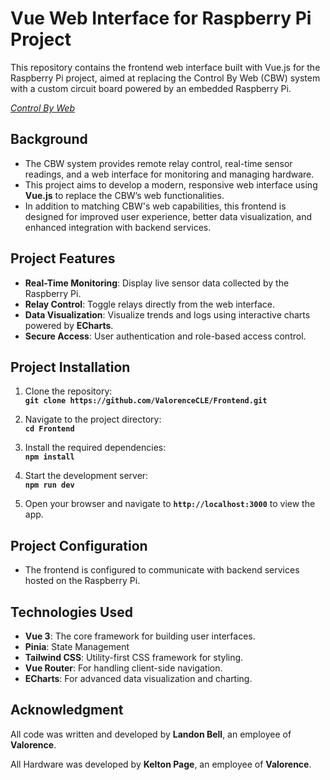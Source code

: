 # **Vue Web Interface for Raspberry Pi Project**

This repository contains the frontend web interface built with Vue.js for the Raspberry Pi project, aimed at replacing the Control By Web (CBW) system with a custom circuit board powered by an embedded Raspberry Pi.

_[Control By Web](https://controlbyweb.com/)_

## **Background**

- The CBW system provides remote relay control, real-time sensor readings, and a web interface for monitoring and managing hardware.
- This project aims to develop a modern, responsive web interface using **Vue.js** to replace the CBW’s web functionalities.
- In addition to matching CBW's web capabilities, this frontend is designed for improved user experience, better data visualization, and enhanced integration with backend services.

## **Project Features**

- **Real-Time Monitoring**: Display live sensor data collected by the Raspberry Pi.
- **Relay Control**: Toggle relays directly from the web interface.
- **Data Visualization**: Visualize trends and logs using interactive charts powered by **ECharts**.
- **Secure Access**: User authentication and role-based access control.

## **Project Installation**

1. Clone the repository:  
   **`git clone https://github.com/ValorenceCLE/Frontend.git`**

2. Navigate to the project directory:  
   **`cd Frontend`**

3. Install the required dependencies:  
   **`npm install`**

4. Start the development server:  
   **`npm run dev`**

5. Open your browser and navigate to **`http://localhost:3000`** to view the app.

## **Project Configuration**

- The frontend is configured to communicate with backend services hosted on the Raspberry Pi.


## **Technologies Used**

- **Vue 3**: The core framework for building user interfaces.
- **Pinia**: State Management
- **Tailwind CSS**: Utility-first CSS framework for styling.
- **Vue Router**: For handling client-side navigation.
- **ECharts**: For advanced data visualization and charting.

## **Acknowledgment**

All code was written and developed by **Landon Bell**, an employee of **Valorence**.

All Hardware was developed by **Kelton Page**, an employee of **Valorence**.
